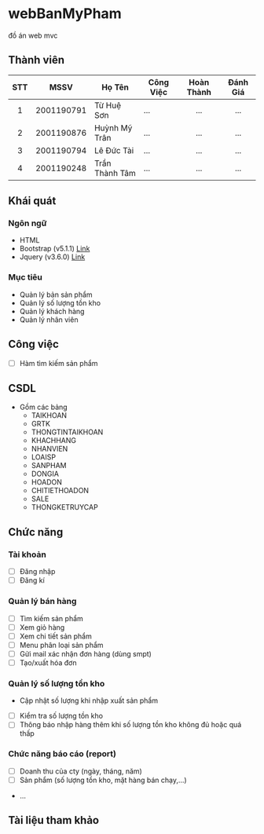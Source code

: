 # webBanMyPham
đồ án web mvc

## Thành viên
| STT   | MSSV          | Họ Tên            | Công Việc | Hoàn Thành    | Đánh Giá  |
| :---: | :---:         | ---               | ---       | :---:         | :---:     |
| 1     | 2001190791    | Từ Huệ Sơn        | ...       | ...           | ...       |
| 2     | 2001190876    | Huỳnh Mỹ Trân     | ...       | ...           | ...       |
| 3     | 2001190794    | Lê Đức Tài        | ...       | ...           | ...       |
| 4     | 2001190248    | Trần Thành Tâm    | ...       | ...           | ...       |

## Khái quát
### Ngôn ngữ
- HTML
- Bootstrap (v5.1.1) [Link](https://getbootstrap.com/)
- Jquery (v3.6.0) [Link](https://jquery.com/)

### Mục tiêu
- Quản lý bản sản phẩm
- Quản lý số lượng tồn kho
- Quản lý khách hàng
- Quản lý nhân viên

## Công việc
- [ ] Hàm tìm kiếm sản phẩm

## CSDL
- Gồm các bảng
    - TAIKHOAN
    - GRTK
    - THONGTINTAIKHOAN
    - KHACHHANG
    - NHANVIEN
    - LOAISP
    - SANPHAM
    - DONGIA
    - HOADON
    - CHITIETHOADON
    - SALE
    - THONGKETRUYCAP

## Chức năng
### Tài khoản
- [ ] Đăng nhập
- [ ] Đăng kí
### Quản lý bán hàng
- [ ] Tìm kiếm sản phẩm
- [ ] Xem giỏ hàng 
- [ ] Xem chi tiết sản phẩm
- [ ] Menu phân loại sản phẩm
- [ ] Gửi mail xác nhận đơn hàng (dùng smpt)
- [ ] Tạo/xuất hóa đơn
### Quản lý số lượng tồn kho
- Cập nhật số lượng khi nhập xuất sản phẩm
- [ ] Kiểm tra số lượng tồn kho
- [ ] Thông báo nhập hàng thêm khi số lượng tồn kho không đủ hoặc quá thấp
### Chức năng báo cáo (report)
- [ ] Doanh thu của cty (ngày, tháng, năm)
- [ ] Sản phẩm (số lượng tồn kho, mặt hàng bán chạy,...)
- ...

## Tài liệu tham khảo
